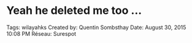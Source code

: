 # Yeah he deleted me too ...

Tags: wilayahks
Created by: Quentin Sombsthay
Date: August 30, 2015 10:08 PM
Réseau: Surespot